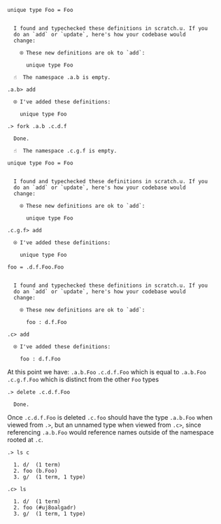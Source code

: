 ```unison
unique type Foo = Foo
```

```ucm

  I found and typechecked these definitions in scratch.u. If you
  do an `add` or `update`, here's how your codebase would
  change:
  
    ⍟ These new definitions are ok to `add`:
    
      unique type Foo

```
```ucm
  ☝️  The namespace .a.b is empty.

.a.b> add

  ⍟ I've added these definitions:
  
    unique type Foo

.> fork .a.b .c.d.f

  Done.

  ☝️  The namespace .c.g.f is empty.

```
```unison
unique type Foo = Foo
```

```ucm

  I found and typechecked these definitions in scratch.u. If you
  do an `add` or `update`, here's how your codebase would
  change:
  
    ⍟ These new definitions are ok to `add`:
    
      unique type Foo

```
```ucm
.c.g.f> add

  ⍟ I've added these definitions:
  
    unique type Foo

```
```unison
foo = .d.f.Foo.Foo
```

```ucm

  I found and typechecked these definitions in scratch.u. If you
  do an `add` or `update`, here's how your codebase would
  change:
  
    ⍟ These new definitions are ok to `add`:
    
      foo : d.f.Foo

```
```ucm
.c> add

  ⍟ I've added these definitions:
  
    foo : d.f.Foo

```
At this point we have:
`.a.b.Foo`
`.c.d.f.Foo` which is equal to `.a.b.Foo`
`.c.g.f.Foo` which is distinct from the other `Foo` types

```ucm
.> delete .c.d.f.Foo

  Done.

```
Once `.c.d.f.Foo` is deleted `.c.foo` should have the type `.a.b.Foo`
when viewed from `.>`, but an unnamed type when viewed from `.c>`,
since referencing `.a.b.Foo` would reference names outside of the
namespace rooted at `.c`.

```ucm
.> ls c

  1. d/  (1 term)
  2. foo (b.Foo)
  3. g/  (1 term, 1 type)

.c> ls

  1. d/  (1 term)
  2. foo (#uj8oalgadr)
  3. g/  (1 term, 1 type)

```
